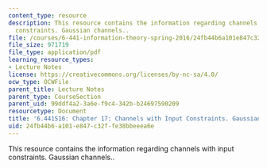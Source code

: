 ```yaml
---
content_type: resource
description: This resource contains the information regarding channels with input
  constraints. Gaussian channels..
file: /courses/6-441-information-theory-spring-2016/24fb44b6a101e847c32ffe38bbeeea6e_MIT6_441S16_chapter_17.pdf
file_size: 971719
file_type: application/pdf
learning_resource_types:
- Lecture Notes
license: https://creativecommons.org/licenses/by-nc-sa/4.0/
ocw_type: OCWFile
parent_title: Lecture Notes
parent_type: CourseSection
parent_uid: 99ddf4a2-3a6e-f9c4-342b-b24697590209
resourcetype: Document
title: '6.441S16: Chapter 17: Channels with Input Constraints. Gaussian Channels.'
uid: 24fb44b6-a101-e847-c32f-fe38bbeeea6e
---
```

This resource contains the information regarding channels with input constraints. Gaussian channels..